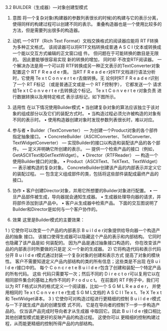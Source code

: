 3.2 BUILDER（生成器）—对象创建型模式

1. 意图
将一个复杂对象(构建器的参数列表很长的时候)的构建与它的表示分离，使得同样的构建过程可以创建不同的表示。
重叠构造器也是一个使用比较多的方法，但是需要列出很多的构造器。

2. 动机
一个RTF（Rich Text Format）文档交换格式的阅读器应能将 RT F转换为多种正文格式。 该阅读器可以将RTF文档转换成普通
A S C I I文本或转换成一个能以交互方式编辑的正文窗口组 件。 但问题在于可能转换的数目是无限的。 因此要能够很容易实现
新的转换的增加， 同时却 不改变RTF阅读器。
一个解决办法是用一个可以将 RTF转换成另一种正文表示的TextConverter对象配置这个 RT F R e a d e r类。
当RT F R e a d e r对RTF文档进行语法分析时，它使用 Te x t C o n v e r t e r去做转换。无 论何时RT F R e a d e r识别了一个 RT F标记
（或是普通正文或是一个 RT F控制字）， 它都发送一个 请求给Te x t C o n v e r t e r去转换这个标记。 Te x t C o n v e r t e r对象负责
进行数据转换以及用特定格式 表示该标记，如下图所示。

3. 适用性 在以下情况使用Builder模式
• 当创建复杂对象的算法应该独立于该对象的组成部分以及它们的装配方式时。
• 当构造过程必须允许被构造的对象有不同的表示时。
• 使用构造器创建对象时发现参数列表很长时，难以对应。

5. 参与者
• Builder（TextConverter）
 — 为创建一个Product对象的各个部件指定抽象接口。
• ConcreteBuilder（ASCIIConverter、TeXConverter、TextWidgetConverter）
 — 实现Builder的接口以构造和装配该产品的各个部件。
 — 定义并明确它所创建的表示。
 — 提供一个检索产品的接口（例如， GetASCIIText和GetTextWidget）。
• Director（RTFReader）
 — 构造一个使用Builder接口的对象。
• Product（ASCIIText、TeXText、TextWidget）
 — 表示被构造的复杂对象。 ConcreteBuilder创建该产品的内部表示并定义它的装配过程。
 — 包含定义组成部件的类，包括将这些部件装配成最终产品的接口。


6. 协作
• 客户创建Director对象，并用它所想要的Builder对象进行配置。
• 一旦产品部件被生成，导向器就会通知生成器。
• 生成器处理导向器的请求，并将部件添加到该产品中。
• 客户从生成器中检索产品。 下面的交互图说明了Builder和Director是如何与一个客户协作的。

7. 效果 这里是Builder模式的主要效果：

 1 ) 它使你可以改变一个产品的内部表示 B u i l d e r对象提供给导向器一个构造产品的抽象 接口。
 该接口使得生成器可以隐藏这个产品的表示和内部结构。 它同时也隐藏了该产品是如 何装配的。
 因为产品是通过抽象接口构造的， 你在改变该产品的内部表示时所要做的只是定 义一个新的生成器。
 2) 它将构造代码和表示代码分开 B u i l d e r模式通过封装一个复杂对象的创建和表示方式 提高了对象的模块性。
 客户不需要知道定义产品内部结构的类的所有信息；这些类是不出现 在B u i l d e r接口中的。
 每个 C o n c r e t e B u i l d e r包含了创建和装配一个特定产品的所有代码。
 这些 代码只需要写一次；然后不同的 D i r e c t o r可以复用它以在相同部件集合的基础上构作不同的 P r o d u c t。
 在前面的 RT F例子中，我们可以为 RT F格式以外的格式定义一个阅读器，比如一个 S G M L R e a d e r，
 并使用相同的 Te x t C o n v e r t e r生成 S G M L文档的 A S C I I Te x t、Te X Te x t和 TextWidget译本。
 3 ) 它使你可对构造过程进行更精细的控制 B u i l d e r模式与一下子就生成产品的创建型模 式不同，
 它是在导向者的控制下一步一步构造产品的。 仅当该产品完成时导向者才从生成器 中取回它。因此 B u i l d e r接口相比
 其他创建型模式能更好的反映产品的构造过程。 这使你可以 更精细的控制构建过程，从而能更精细的控制所得产品的内部结构。